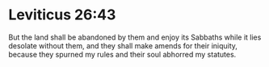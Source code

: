 # Leviticus 26:43

But the land shall be abandoned by them and enjoy its Sabbaths while it lies desolate without them, and they shall make amends for their iniquity, because they spurned my rules and their soul abhorred my statutes.
